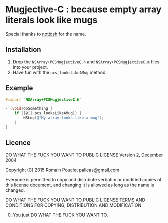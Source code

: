 # Mugjective-C : because empty array literals look like mugs

Special thanks to [notjosh](https://github.com/notjosh) for the name.

## Installation

1. Drop the `NSArray+PCSMugjectiveC.h` and `NSArray+PCSMugjectiveC.m` files into your project.
2. Have fun with the `pcs_looksLikeAMug` method

## Example

```objectivec
#import "NSArray+PCSMugjectiveC.h"

- (void)doSomething {
    if ([@[] pcs_looksLikeAMug]) {
    	NSLog(@"My array looks like a mug");
    }
}
```

## Licence

DO WHAT THE FUCK YOU WANT TO PUBLIC LICENSE 
Version 2, December 2004 

Copyright (C) 2015 Romain Pouclet <palleas@gmail.com> 

Everyone is permitted to copy and distribute verbatim or modified 
copies of this license document, and changing it is allowed as long 
as the name is changed. 

DO WHAT THE FUCK YOU WANT TO PUBLIC LICENSE 
TERMS AND CONDITIONS FOR COPYING, DISTRIBUTION AND MODIFICATION 

0. You just DO WHAT THE FUCK YOU WANT TO.
